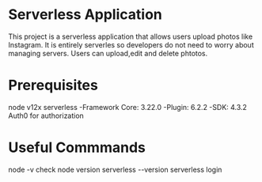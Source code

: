 # Serverless Application
This project is a serverless application that allows users upload photos like Instagram. It is entirely serverles so developers do not need to worry about managing servers. Users can upload,edit and delete phtotos.

# Prerequisites
node v12x
serverless
-Framework Core: 3.22.0
-Plugin: 6.2.2
-SDK: 4.3.2
Auth0  for authorization

# Useful Commmands
node -v check node version
serverless --version
serverless login
